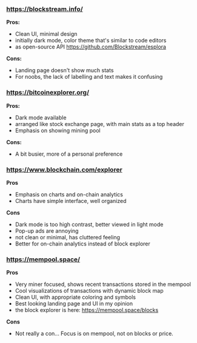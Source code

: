 
### https://blockstream.info/
**Pros:**
- Clean UI, minimal design
- initially dark mode, color theme that's similar to code editors
- as open-source API https://github.com/Blockstream/esplora

**Cons:**
- Landing page doesn't show much stats
- For noobs, the lack of labelling and text makes it confusing

### https://bitcoinexplorer.org/
**Pros:**
- Dark mode available
- arranged like stock exchange page, with main stats as a top header
- Emphasis on showing mining pool

**Cons:**
- A bit busier, more of a personal preference

### https://www.blockchain.com/explorer

**Pros**
- Emphasis on charts and on-chain analytics
- Charts have simple interface, well organized

**Cons**
- Dark mode is too high contrast, better viewed in light mode
- Pop-up ads are annoying
- not clean or minimal, has cluttered feeling
- Better for on-chain analytics instead of block explorer

### https://mempool.space/
**Pros**
- Very miner focused, shows recent transactions stored in the mempool
- Cool visualizations of transactions with dynamic block map
- Clean UI, with appropriate coloring and symbols
- Best looking landing page and UI in my opinion
- the block explorer is here: https://mempool.space/blocks

**Cons**
- Not really a con... Focus is on mempool, not on blocks or price. 